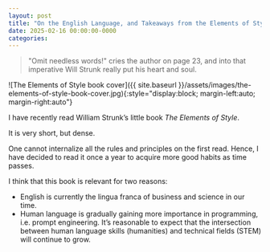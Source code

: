 ```yaml
---
layout: post
title: "On the English Language, and Takeaways from the Elements of Style Book"
date: 2025-02-16 00:00:00-0000
categories: 
---
```

> "Omit needless words!" cries the author on page 23, and into that imperative Will Strunk really put his heart and soul.

![The Elements of Style book cover]({{ site.baseurl }}/assets/images/the-elements-of-style-book-cover.jpg){:style="display:block; margin-left:auto; margin-right:auto"}

I have recently read William Strunk’s little book _The Elements of Style_.

It is very short, but dense.

One cannot internalize all the rules and principles on the first read. Hence, I have decided to read it once a year to acquire more good habits as time passes.

I think that this book is relevant for two reasons:
- English is currently the lingua franca of business and science in our time.
- Human language is gradually gaining more importance in programming, i.e. prompt engineering. It’s reasonable to expect that the intersection between human language skills (humanities) and technical fields (STEM) will continue to grow.
